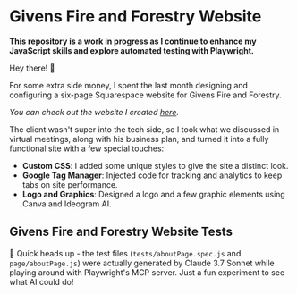 # Givens Fire and Forestry Website

**This repository is a work in progress as I continue to enhance my JavaScript skills and explore automated testing with Playwright.** 

Hey there! 👋

For some extra side money, I spent the last month designing and configuring a six-page Squarespace website for Givens Fire and Forestry.

*You can check out the website I created [here](https://www.givensfireandforestry.com/).*

The client wasn't super into the tech side, so I took what we discussed in virtual meetings, along with his business plan, and turned it into a fully functional site with a few special touches:

- **Custom CSS**: I added some unique styles to give the site a distinct look.
- **Google Tag Manager**: Injected code for tracking and analytics to keep tabs on site performance.
- **Logo and Graphics**: Designed a logo and a few graphic elements using Canva and Ideogram AI.

## Givens Fire and Forestry Website Tests

👋 Quick heads up - the test files (`tests/aboutPage.spec.js` and `page/aboutPage.js`) were actually generated by Claude 3.7 Sonnet while playing around with Playwright's MCP server. Just a fun experiment to see what AI could do! 